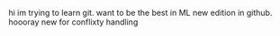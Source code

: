 hi im trying to learn git.
want to be the best in ML
new edition in github. hoooray
new for conflixty handling
